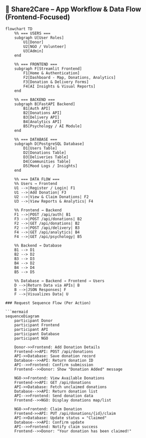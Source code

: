 ## 🚀 Share2Care – App Workflow & Data Flow (Frontend-Focused)

```mermaid
flowchart TD
    %% === USERS ===
    subgraph U[User Roles]
        U1[Donor]
        U2[NGO / Volunteer]
        U3[Admin]
    end

    %% === FRONTEND ===
    subgraph F[Streamlit Frontend]
        F1[Home & Authentication]
        F2[Dashboard - Map, Donations, Analytics]
        F3[Donation & Delivery Forms]
        F4[AI Insights & Visual Reports]
    end

    %% === BACKEND ===
    subgraph B[FastAPI Backend]
        B1[Auth API]
        B2[Donations API]
        B3[Delivery API]
        B4[Analytics API]
        B5[Psychology / AI Module]
    end

    %% === DATABASE ===
    subgraph D[PostgreSQL Database]
        D1[Users Table]
        D2[Donations Table]
        D3[Deliveries Table]
        D4[Communities Table]
        D5[Mood Logs / Insights]
    end

    %% === DATA FLOW ===
    %% Users → Frontend
    U1 -->|Register / Login| F1
    U1 -->|Add Donation| F3
    U2 -->|View & Claim Donations| F2
    U3 -->|View Reports & Analytics| F4

    %% Frontend → Backend
    F1 -->|POST /api/auth| B1
    F3 -->|POST /api/donations| B2
    F2 -->|GET /api/donations| B2
    F2 -->|POST /api/delivery| B3
    F4 -->|GET /api/analytics| B4
    F4 -->|GET /api/psychology| B5

    %% Backend → Database
    B1 --> D1
    B2 --> D2
    B3 --> D3
    B4 --> D2
    B4 --> D4
    B5 --> D5

    %% Database → Backend → Frontend → Users
    D -->|Return Data via APIs| B
    B -->|JSON Responses| F
    F -->|Visualizes Data| U

### Request Sequence Flow (Per Action)

```mermaid
sequenceDiagram
    participant Donor
    participant Frontend
    participant API
    participant Database
    participant NGO

    Donor->>Frontend: Add Donation Details
    Frontend->>API: POST /api/donations
    API->>Database: Save donation record
    Database-->>API: Return donation ID
    API-->>Frontend: Confirm submission
    Frontend-->>Donor: Show "Donation Added" message

    NGO->>Frontend: View Available Donations
    Frontend->>API: GET /api/donations
    API->>Database: Fetch unclaimed donations
    Database-->>API: Return donation list
    API-->>Frontend: Send donation data
    Frontend-->>NGO: Display donations map/list

    NGO->>Frontend: Claim Donation
    Frontend->>API: PUT /api/donations/{id}/claim
    API->>Database: Update status = "Claimed"
    Database-->>API: Confirm update
    API-->>Frontend: Notify claim success
    Frontend-->>Donor: "Your donation has been claimed!"
